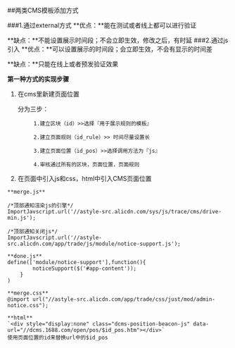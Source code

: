 ##两类CMS模板添加方式

###1.通过external方式
**优点：**能在测试或者线上都可以进行验证

**缺点：**不能设置展示时间段；不会立即生效，修改之后，有时延
###2.通过js引入
**优点：**可以设置展示的时间段；会立即生效，不会有显示的时间差

**缺点：**只能在线上或者预发验证效果

**第一种方式的实现步骤**

1. 在cms里新建页面位置
   
   分为三步：
   			
   			1.建立区块（id）>>选择『用于展示规则的模板』
   			
   			2.建立页面规则（id_rule）>> 时间尽量设置长
   			
   			3.建立页面位置（id_pos）>>选择调用方法为『js』
   			
   			4.审核通过所有的区块，页面位置，页面规则
   			
   			
2. 在页面中引入js和css，html中引入CMS页面位置

```
**merge.js**

/*顶部通知渲染js的引擎*/
ImportJavscript.url('//astyle-src.alicdn.com/sys/js/trace/cms/drive-min.js');

/*顶部通知关闭js*/
ImportJavscript.url('//astyle-src.alicdn.com/app/trade/js/module/notice-support.js');

**done.js**
define(['module/notice-support'],function(){
		noticeSupport($('#app-content'));
	}
)

**merge.css**
@import url("//astyle-src.alicdn.com/app/trade/css/just/mod/admin-notice.css");

**html**
`<div style="display:none" class="dcms-position-beacon-js" data-url="//dcms.1688.com/open/pos/$id_pos.htm"></div>`
使用页面位置的id来替换url中的$id_pos

```




